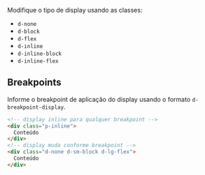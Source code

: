Modifique o tipo de display usando as classes:

- `d-none`
- `d-block`
- `d-flex`
- `d-inline`
- `d-inline-block`
- `d-inline-flex`

## Breakpoints

Informe o breakpoint de aplicação do display usando o formato `d-breakpoint-display`.

```html
<!-- display inline para qualquer breakpoint -->
<div class="p-inline">
  Conteúdo
</div>
<!-- display muda conforme breakpoint -->
<div class="d-none d-sm-block d-lg-flex">
  Conteúdo
</div>
```
